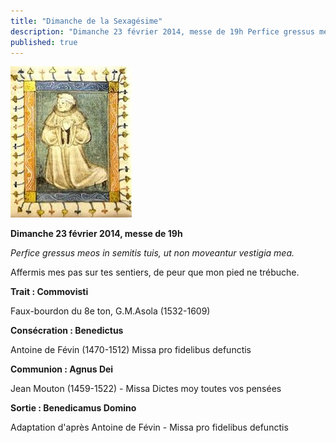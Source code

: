 ```yaml
---
title: "Dimanche de la Sexagésime"
description: "Dimanche 23 février 2014, messe de 19h Perfice gressus meos in semitis tuis, ut non moveantur vestigia mea. Affermis mes pas sur tes sentiers, de peur que mon pied ne trébuche. Trait : Commovisti Faux-bourdon du 8e ton, G.M.Asola (1532-1609) Consécration..."
published: true
---
```



![](/images/2014-02-07-moine.jpg)

**Dimanche 23 février 2014, messe de 19h**

*Perfice gressus meos in semitis tuis, ut non moveantur vestigia mea.*

Affermis mes pas sur tes sentiers, de peur que mon pied ne trébuche.

**Trait : Commovisti**

Faux-bourdon du 8e ton, G.M.Asola (1532-1609)

**Consécration : Benedictus**

Antoine de Févin (1470-1512) Missa pro fidelibus defunctis

**Communion : Agnus Dei**

Jean Mouton (1459-1522) - Missa Dictes moy toutes vos pensées

**Sortie : Benedicamus Domino**

Adaptation d'après Antoine de Févin - Missa pro fidelibus defunctis